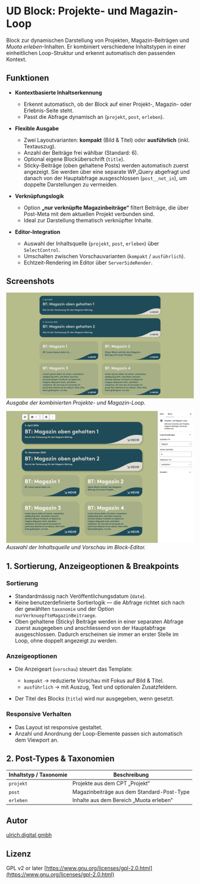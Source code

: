 # UD Block: Projekte- und Magazin-Loop

Block zur dynamischen Darstellung von Projekten, Magazin-Beiträgen und *Muota erleben*-Inhalten.
Er kombiniert verschiedene Inhaltstypen in einer einheitlichen Loop-Struktur und erkennt automatisch den passenden Kontext.



## Funktionen

* **Kontextbasierte Inhaltserkennung**

  * Erkennt automatisch, ob der Block auf einer Projekt-, Magazin- oder Erlebnis-Seite steht.
  * Passt die Abfrage dynamisch an (`projekt`, `post`, `erleben`).

* **Flexible Ausgabe**

  * Zwei Layoutvarianten: **kompakt** (Bild & Titel) oder **ausführlich** (inkl. Textauszug).
  * Anzahl der Beiträge frei wählbar (Standard: 6).
  * Optional eigene Blocküberschrift (`title`).
  * Sticky-Beiträge (oben gehaltene Posts) werden automatisch zuerst angezeigt.
    Sie werden über eine separate WP_Query abgefragt und danach von der Hauptabfrage ausgeschlossen (`post__not_in`),
    um doppelte Darstellungen zu vermeiden.


* **Verknüpfungslogik**

  * Option **„nur verknüpfte Magazinbeiträge“** filtert Beiträge,
    die über Post-Meta mit dem aktuellen Projekt verbunden sind.
  * Ideal zur Darstellung thematisch verknüpfter Inhalte.

* **Editor-Integration**

  * Auswahl der Inhaltsquelle (`projekt`, `post`, `erleben`) über `SelectControl`.
  * Umschalten zwischen Vorschauvarianten (`kompakt` / `ausführlich`).
  * Echtzeit-Rendering im Editor über `ServerSideRender`.



## Screenshots

![Frontend-Ansicht](./assets/ud-loop-block-muota.png)
*Ausgabe der kombinierten Projekte- und Magazin-Loop.*

![Editor-Ansicht](./assets/editor-view.png)
*Auswahl der Inhaltsquelle und Vorschau im Block-Editor.*



## 1. Sortierung, Anzeigeoptionen & Breakpoints

### Sortierung

* Standardmässig nach Veröffentlichungsdatum (`date`).
* Keine benutzerdefinierte Sortierlogik — die Abfrage richtet sich nach der gewählten `taxonomie` und der Option `nurVerknuepfteMagazinBeitraege`.
* Oben gehaltene (Sticky) Beiträge werden in einer separaten Abfrage zuerst ausgegeben und anschliessend von der Hauptabfrage ausgeschlossen. Dadurch erscheinen sie immer an erster Stelle im Loop, ohne doppelt angezeigt zu werden.

### Anzeigeoptionen

* Die Anzeigeart (`vorschau`) steuert das Template:

  * `kompakt` → reduzierte Vorschau mit Fokus auf Bild & Titel.
  * `ausführlich` → mit Auszug, Text und optionalen Zusatzfeldern.
* Der Titel des Blocks (`title`) wird nur ausgegeben, wenn gesetzt.

### Responsive Verhalten

* Das Layout ist responsive gestaltet.
* Anzahl und Anordnung der Loop-Elemente passen sich automatisch dem Viewport an.



## 2. Post-Types & Taxonomien

| Inhaltstyp / Taxonomie | Beschreibung                               |
|-------------------------|--------------------------------------------|
| `projekt`              | Projekte aus dem CPT „Projekt“             |
| `post`                 | Magazinbeiträge aus dem Standard-Post-Type |
| `erleben`              | Inhalte aus dem Bereich „Muota erleben“    |











## Autor

[ulrich.digital gmbh](https://ulrich.digital)


## Lizenz

GPL v2 or later
[https://www.gnu.org/licenses/gpl-2.0.html](https://www.gnu.org/licenses/gpl-2.0.html)

